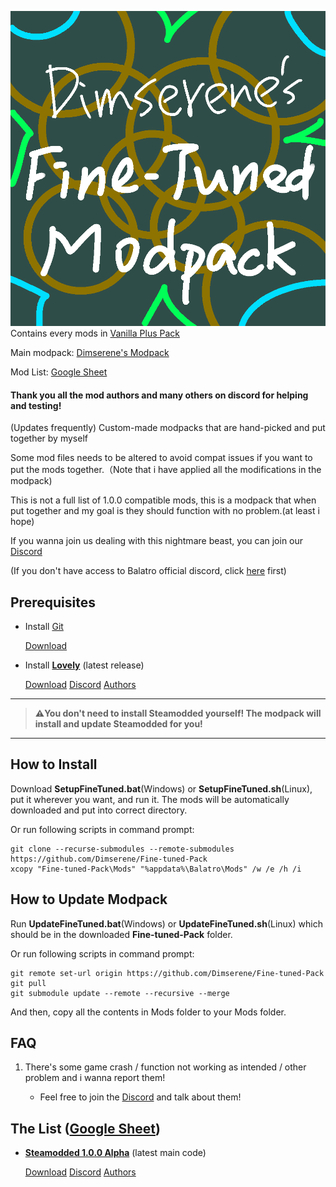 ![Alttext](https://github.com/Dimserene/Fine-tuned-Pack/blob/main/Real_Fine_Tuned_Logo.png)
Contains every mods in [Vanilla Plus Pack](https://github.com/Dimserene/Vanilla-Plus-Pack)

Main modpack: [Dimserene's Modpack](https://github.com/Dimserene/Dimserenes-Modpack)

Mod List: [Google Sheet](https://docs.google.com/spreadsheets/d/1L2wPG5mNI-ZBSW_ta__L9EcfAw-arKrXXVD-43eU4og/)

#### Thank you all the mod authors and many others on discord for helping and testing!
(Updates frequently)
Custom-made modpacks that are hand-picked and put together by myself

Some mod files needs to be altered to avoid compat issues if you want to put the mods together.（Note that i have applied all the modifications in the modpack)

This is not a full list of 1.0.0 compatible mods, this is a modpack that when put together and my goal is they should function with no problem.(at least i hope)

If you wanna join us dealing with this nightmare beast, you can join our [Discord](https://discord.com/channels/1116389027176787968/1255696773599592458)

(If you don't have access to Balatro official discord, click [here](https://discord.com/invite/balatro) first)

## Prerequisites

- Install [Git](https://git-scm.com/)

  [Download](https://git-scm.com/downloads)

- Install [__Lovely__](https://github.com/ethangreen-dev/lovely-injector) (latest release)

    [Download](https://github.com/ethangreen-dev/lovely-injector/releases) [Discord](https://discord.com/channels/1116389027176787968/1214591552903716954) [Authors](https://github.com/ethangreen-dev/lovely-injector/graphs/contributors?from=2024-03-03&to=2024-06-26&type=c)

---

> __⚠️You don't need to install Steamodded yourself! The modpack will install and update Steamodded for you!__ 

---

## How to Install

  Download __SetupFineTuned.bat__(Windows) or __SetupFineTuned.sh__(Linux), put it wherever you want, and run it. The mods will be automatically downloaded and put into correct directory.

  Or run following scripts in command prompt:

  ```
  git clone --recurse-submodules --remote-submodules https://github.com/Dimserene/Fine-tuned-Pack
xcopy "Fine-tuned-Pack\Mods" "%appdata%\Balatro\Mods" /w /e /h /i
  ```

## How to Update Modpack

  Run __UpdateFineTuned.bat__(Windows) or __UpdateFineTuned.sh__(Linux) which should be in the downloaded __Fine-tuned-Pack__ folder.

  Or run following scripts in command prompt:

  ```
git remote set-url origin https://github.com/Dimserene/Fine-tuned-Pack
git pull
git submodule update --remote --recursive --merge
  ```

  And then, copy all the contents in Mods folder to your Mods folder.

## FAQ

  1. There's some game crash / function not working as intended / other problem and i wanna report them!

     - Feel free to join the [Discord](https://discord.com/channels/1116389027176787968/1255696773599592458) and talk about them!
     
## The List ([Google Sheet](https://docs.google.com/spreadsheets/d/1L2wPG5mNI-ZBSW_ta__L9EcfAw-arKrXXVD-43eU4og/))

- [__Steamodded 1.0.0 Alpha__](https://github.com/Steamopollys/Steamodded) (latest main code)

  [Download](https://github.com/Steamopollys/Steamodded/archive/refs/heads/main.zip) [Discord](https://discord.com/channels/1116389027176787968/1209564621644505158) [Authors](https://github.com/Steamopollys/Steamodded/graphs/contributors)

